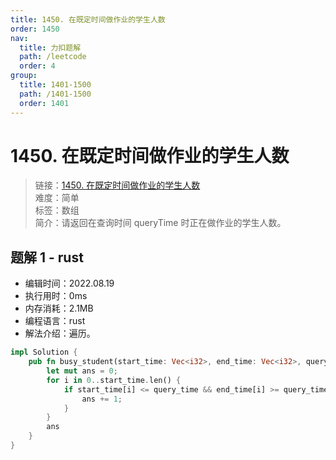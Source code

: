 ```yaml
---
title: 1450. 在既定时间做作业的学生人数
order: 1450
nav:
  title: 力扣题解
  path: /leetcode
  order: 4
group:
  title: 1401-1500
  path: /1401-1500
  order: 1401
---
```


# 1450. 在既定时间做作业的学生人数

> 链接：[1450. 在既定时间做作业的学生人数](https://leetcode.cn/problems/number-of-students-doing-homework-at-a-given-time/)  
> 难度：简单  
> 标签：数组  
> 简介：请返回在查询时间 queryTime 时正在做作业的学生人数。

## 题解 1 - rust

- 编辑时间：2022.08.19
- 执行用时：0ms
- 内存消耗：2.1MB
- 编程语言：rust
- 解法介绍：遍历。

```rust
impl Solution {
    pub fn busy_student(start_time: Vec<i32>, end_time: Vec<i32>, query_time: i32) -> i32 {
        let mut ans = 0;
        for i in 0..start_time.len() {
            if start_time[i] <= query_time && end_time[i] >= query_time {
                ans += 1;
            }
        }
        ans
    }
}
```
